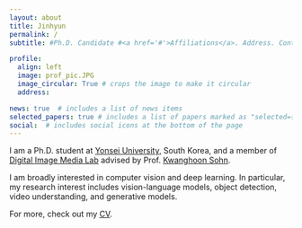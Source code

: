 ```yaml
---
layout: about
title: Jinhyun
permalink: /
subtitle: #Ph.D. Candidate #<a href='#'>Affiliations</a>. Address. Contacts. Moto. Etc.

profile:
  align: left
  image: prof_pic.JPG
  image_circular: True # crops the image to make it circular
  address: 

news: true  # includes a list of news items
selected_papers: true # includes a list of papers marked as "selected={true}"
social:  # includes social icons at the bottom of the page
---
```


I am a Ph.D. student at [Yonsei University](https://ee.yonsei.ac.kr/ee/index.do), South Korea, and a member of [Digital Image Media Lab](http://diml.yonsei.ac.kr/) advised by Prof. [Kwanghoon Sohn](http://diml.yonsei.ac.kr/professor/).

I am broadly interested in computer vision and deep learning.
In particular, my research interest includes vision-language models, object detection, video understanding, and generative models.

For more, check out my [CV](http://).
